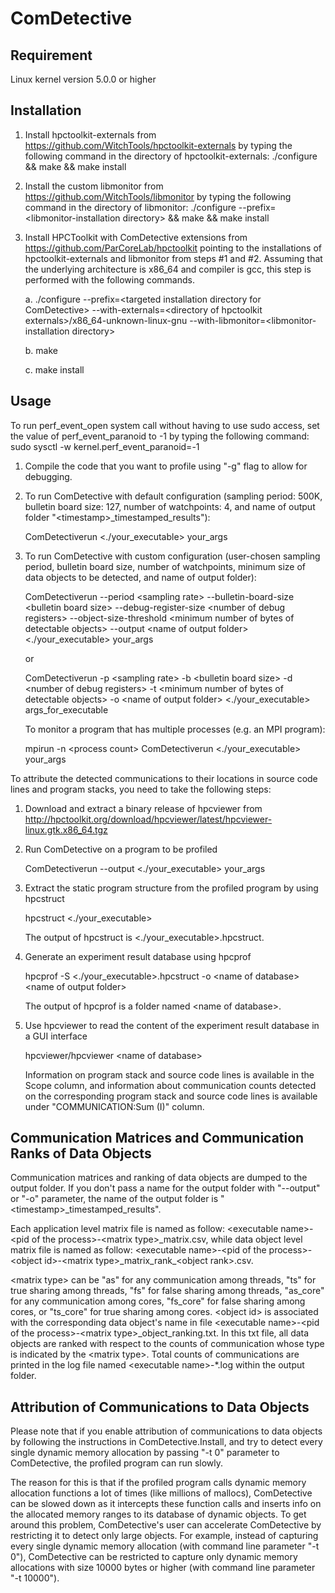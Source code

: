 # ComDetective

## Requirement

Linux kernel version 5.0.0 or higher

## Installation

1. Install hpctoolkit-externals from https://github.com/WitchTools/hpctoolkit-externals
by typing the following command in the directory of hpctoolkit-externals:
        ./configure && make && make install
2. Install the custom libmonitor from https://github.com/WitchTools/libmonitor
by typing the following command in the directory of libmonitor:
        ./configure \-\-prefix=\<libmonitor-installation directory\> && make && make install
3. Install HPCToolkit with ComDetective extensions from
	https://github.com/ParCoreLab/hpctoolkit pointing to the installations of hpctoolkit-externals and libmonitor from steps \#1 and \#2. Assuming that the underlying architecture is x86_64 and compiler is gcc, this step is performed with the following commands.

	a. ./configure \-\-prefix=\<targeted installation directory for ComDetective\> \-\-with-externals=\<directory of hpctoolkit externals\>/x86_64-unknown-linux-gnu \-\-with-libmonitor=\<libmonitor-installation directory\>

	b. make

	c. make install

## Usage

To run perf_event_open system call without having to use sudo access,
set the value of perf_event_paranoid to -1 by typing the following command:
sudo sysctl -w kernel.perf_event_paranoid=-1

1. Compile the code that you want to profile using "-g" flag to allow for debugging.</li> 

2. To run ComDetective with default configuration (sampling period: 500K, bulletin board size: 127, number of watchpoints: 4, and name of output folder "\<timestamp\>_timestamped_results"):

	ComDetectiverun <./your_executable> your_args

3. To run ComDetective with custom configuration (user-chosen sampling period, bulletin board size, 
number of watchpoints, minimum size of data objects to be detected, and name of output folder):

	ComDetectiverun \-\-period \<sampling rate\> \-\-bulletin-board-size \<bulletin board size\> \-\-debug-register-size \<number of debug registers\> \-\-object-size-threshold \<minimum number of bytes of detectable objects\> \-\-output \<name of output folder\> <./your_executable> your_args

	or

	ComDetectiverun -p \<sampling rate\> -b \<bulletin board size\> -d \<number of debug registers\> -t \<minimum number of bytes of detectable objects\> -o \<name of output folder\> <./your_executable> args_for_executable

	To monitor a program that has multiple processes (e.g. an MPI program):

	mpirun -n \<process count\> ComDetectiverun <./your_executable> your_args

To attribute the detected communications to their locations in source code lines and program stacks, you need to take the following steps:

1. Download and extract a binary release of hpcviewer from http://hpctoolkit.org/download/hpcviewer/latest/hpcviewer-linux.gtk.x86_64.tgz
 
2. Run ComDetective on a program to be profiled

	ComDetectiverun \-\-output <name of output folder> <./your_executable> your_args

3. Extract the static program structure from the profiled program by using hpcstruct

	hpcstruct <./your_executable>

	The output of hpcstruct is <./your_executable>.hpcstruct.

4. Generate an experiment result database using hpcprof

	hpcprof -S <./your_executable>.hpcstruct -o \<name of database\> \<name of output folder\>

	The output of hpcprof is a folder named \<name of database\>.

5. Use hpcviewer to read the content of the experiment result database in a GUI interface

	hpcviewer/hpcviewer \<name of database\>

	Information on program stack and source code lines is available in the Scope column, and
information about communication counts detected on the corresponding program stack and 
source code lines is available under "COMMUNICATION:Sum (I)" column.


## Communication Matrices and Communication Ranks of Data Objects

Communication matrices and ranking of data objects are dumped to the output folder. 
If you don't pass a name for the output folder with "--output" or "-o" parameter, 
the name of the output folder is "\<timestamp\>_timestamped_results". 

Each application level matrix file is named as follow: \<executable name\>-\<pid of the process\>-\<matrix type\>_matrix.csv, 
while data object level matrix file is named as follow: \<executable name\>-\<pid of the process\>-\<object id\>-\<matrix type\>\_matrix_rank\_<object rank\>.csv. 

\<matrix type\> can be "as" for any communication among threads, "ts" for true sharing among threads, 
"fs" for false sharing among threads, "as_core" for any communication among cores, 
"fs_core" for false sharing among cores, or "ts_core" for true sharing among cores. 
\<object id\> is associated with the corresponding data object's name in file \<executable name\>-\<pid of the process\>-\<matrix type\>_object_ranking.txt. 
In this txt file, all data objects are ranked with respect to the counts of communication whose type is indicated by the \<matrix type\>. 
Total counts of communications are printed in the log file named \<executable name\>-*.log within the output folder.


## Attribution of Communications to Data Objects

Please note that if you enable attribution of communications to data objects by following 
the instructions in ComDetective.Install, and try to detect every single dynamic memory allocation
by passing "-t 0" parameter to ComDetective, the profiled program can run slowly.  

The reason for this is that if the profiled program calls dynamic memory allocation functions 
a lot of times (like millions of mallocs), ComDetective can be slowed down 
as it intercepts these function calls and inserts info on the allocated memory ranges
to its database of dynamic objects. To get around this problem, ComDetective's user can accelerate
ComDetective by restricting it to detect only large objects. 
For example, instead of capturing every single dynamic memory allocation 
(with command line parameter "-t 0"), ComDetective can be restricted to capture only dynamic memory allocations 
with size 10000 bytes or higher (with command line parameter "-t 10000").
